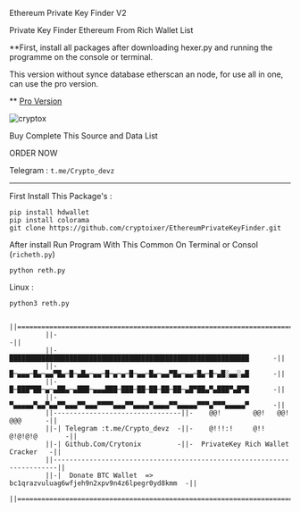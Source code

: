 Ethereum Private Key Finder V2

Private Key Finder Ethereum From Rich Wallet List 

**First, install all packages after downloading hexer.py and running the programme on the console or terminal. 

This version without synce database etherscan an node, for use all in one, can use the pro version.

** [Pro Version](https://t.me/Crypto_ixer)


![cryptox](https://github.com/cryptoixer/EthereumPrivateKeyFinder/assets/149633709/eb5b38bc-1a57-4182-899d-707f78e394b2)



Buy Complete This Source and Data List 

ORDER NOW

Telegram : `t.me/Crypto_devz`

---
First Install This Package's :
```
pip install hdwallet
pip install colorama
git clone https://github.com/cryptoixer/EthereumPrivateKeyFinder.git
```

After install Run Program With This Common On Terminal or Consol (`richeth.py`)
```
python reth.py
```
Linux :
```
python3 reth.py
```


             ||=======================================================================||
             ||-                                                                     -||
             ||-   ████████████████████████████████████████████████████████████      -||
             ||-   █─▄▄▄─█▄─▄▄▀█▄─█─▄█▄─▄▄─█─▄─▄─█─▄▄─█▄─▄▄▀█▄─▄▄─█▄─█─▄█░▄▄░▄█      -||
             ||-   █─███▀██─▄─▄██▄─▄███─▄▄▄███─███─██─██─██─██─▄█▀██▄▀▄███▀▄█▀█      -||
             ||-   ▀▄▄▄▄▄▀▄▄▀▄▄▀▀▄▄▄▀▀▄▄▄▀▀▀▀▄▄▄▀▀▄▄▄▄▀▄▄▄▄▀▀▄▄▄▄▄▀▀▀▄▀▀▀▄▄▄▄▄▀      -||
             ||--------------------------------||-    @@!        @@!   @@!  @@@      -||
             ||-| Telegram :t.me/Crypto_devz  -||-    @!!!:!     @!!   @!@!@!@       -||
             ||-| Github.Com/Crytonix         -||-  PrivateKey Rich Wallet Cracker   -||
             ||-----------------------------------------------------------------------||
             ||-|  Donate BTC Wallet  => bc1qrazvuluag6wfjeh9n2xpv9n4z6lpegr0yd8kmm  -||
             ||=======================================================================||
